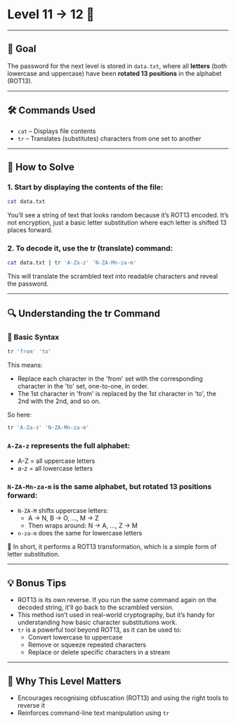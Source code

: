 # Level 11 → 12 🔐

---

## 🎯 Goal

The password for the next level is stored in `data.txt`, where all **letters** (both lowercase and uppercase) have been **rotated 13 positions** in the alphabet (ROT13).

---

## 🛠 Commands Used

- `cat` – Displays file contents  
- `tr` – Translates (substitutes) characters from one set to another

---

## 🚀 How to Solve

### 1. Start by displaying the contents of the file:

```bash
cat data.txt
```

You’ll see a string of text that looks random because it’s ROT13 encoded. It’s not encryption, just a basic letter substitution where each letter is shifted 13 places forward.

### 2. To decode it, use the tr (translate) command:

```bash
cat data.txt | tr 'A-Za-z' 'N-ZA-Mn-za-m'
```
This will translate the scrambled text into readable characters and reveal the password.

---

## 🔍 Understanding the tr Command

### 🧾 Basic Syntax

```bash
tr 'from' 'to'
```

This means:

- Replace each character in the 'from' set with the corresponding character in the 'to' set, one-to-one, in order.
- The 1st character in 'from' is replaced by the 1st character in 'to', the 2nd with the 2nd, and so on.

So here:

```bash
tr 'A-Za-z' 'N-ZA-Mn-za-m'
```

### `A-Za-z` represents the full alphabet:
- A-Z = all uppercase letters
- a-z = all lowercase letters

### `N-ZA-Mn-za-m` is the same alphabet, but rotated 13 positions forward:

- `N-ZA-M` shifts uppercase letters:
  - A → N, B → O, ..., M → Z
  - Then wraps around: N → A, ..., Z → M
- `n-za-m` does the same for lowercase letters

📌 In short, it performs a ROT13 transformation, which is a simple form of letter substitution.

---

## 💡 Bonus Tips
- ROT13 is its own reverse. If you run the same command again on the decoded string, it’ll go back to the scrambled version.
- This method isn’t used in real-world cryptography, but it’s handy for understanding how basic character substitutions work.
- `tr` is a powerful tool beyond ROT13, as it can be used to:
  - Convert lowercase to uppercase
  - Remove or squeeze repeated characters
  - Replace or delete specific characters in a stream

---
 
## 🧠 Why This Level Matters
- Encourages recognising obfuscation (ROT13) and using the right tools to reverse it
- Reinforces command-line text manipulation using `tr`
